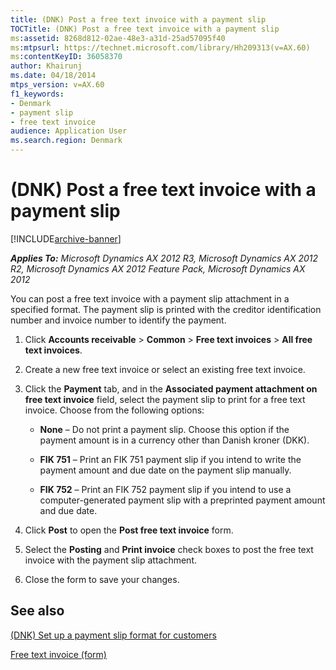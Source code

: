```yaml
---
title: (DNK) Post a free text invoice with a payment slip
TOCTitle: (DNK) Post a free text invoice with a payment slip
ms:assetid: 8268d812-02ae-48e3-a31d-25ad57095f40
ms:mtpsurl: https://technet.microsoft.com/library/Hh209313(v=AX.60)
ms:contentKeyID: 36058370
author: Khairunj
ms.date: 04/18/2014
mtps_version: v=AX.60
f1_keywords:
- Denmark
- payment slip
- free text invoice
audience: Application User
ms.search.region: Denmark
---
```


# (DNK) Post a free text invoice with a payment slip 


[!INCLUDE[archive-banner](includes/archive-banner.md)]


_**Applies To:** Microsoft Dynamics AX 2012 R3, Microsoft Dynamics AX 2012 R2, Microsoft Dynamics AX 2012 Feature Pack, Microsoft Dynamics AX 2012_

You can post a free text invoice with a payment slip attachment in a specified format. The payment slip is printed with the creditor identification number and invoice number to identify the payment.

1.  Click **Accounts receivable** \> **Common** \> **Free text invoices** \> **All free text invoices**.

2.  Create a new free text invoice or select an existing free text invoice.

3.  Click the **Payment** tab, and in the **Associated payment attachment on free text invoice** field, select the payment slip to print for a free text invoice. Choose from the following options:
    
      - **None** – Do not print a payment slip. Choose this option if the payment amount is in a currency other than Danish kroner (DKK).
    
      - **FIK 751** – Print an FIK 751 payment slip if you intend to write the payment amount and due date on the payment slip manually.
    
      - **FIK 752** – Print an FIK 752 payment slip if you intend to use a computer-generated payment slip with a preprinted payment amount and due date.

4.  Click **Post** to open the **Post free text invoice** form.

5.  Select the **Posting** and **Print invoice** check boxes to post the free text invoice with the payment slip attachment.

6.  Close the form to save your changes.

## See also

[(DNK) Set up a payment slip format for customers](dnk-set-up-a-payment-slip-format-for-customers.md)

[Free text invoice (form)](https://technet.microsoft.com/library/aa556897\(v=ax.60\))

  


